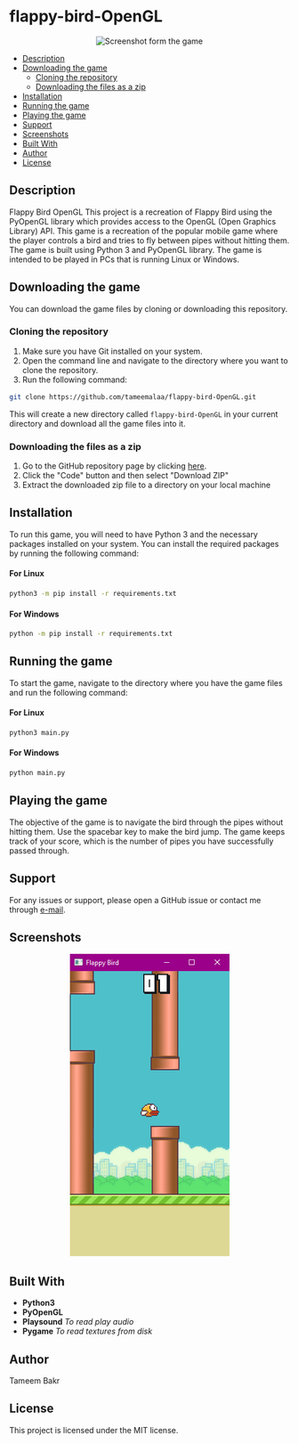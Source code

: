 # flappy-bird-OpenGL


<div align="center" >
<img src="icon.ico" alt="Screenshot form the game"  height="250" width="250">
</div>

  - [Description](#description)
- [Downloading the game](#downloading-the-game)
  - [Cloning the repository](#cloning-the-repository)
  - [Downloading the files as a zip](#downloading-the-files-as-a-zip)
- [Installation](#installation)
- [Running the game](#running-the-game)
- [Playing the game](#playing-the-game)
- [Support](#support)
- [Screenshots](#screenshots)
- [Built With](#built-with)
- [Author](#author)
- [License](#license)

## Description
Flappy Bird OpenGL
This project is a recreation of Flappy Bird using the PyOpenGL library which provides access to the OpenGL (Open Graphics Library) API. This game is a recreation of the popular mobile game where the player controls a bird and tries to fly between pipes without hitting them. The game is built using Python 3 and PyOpenGL library. The game is intended to be played in PCs that is running Linux or Windows.

## Downloading the game

You can download the game files by cloning or downloading this repository.

### Cloning the repository

1. Make sure you have Git installed on your system.
2. Open the command line and navigate to the directory where you want to clone the repository.
3. Run the following command:

```bash
git clone https://github.com/tameemalaa/flappy-bird-OpenGL.git
```

This will create a new directory called `flappy-bird-OpenGL` in your current directory and download all the game files into it.

### Downloading the files as a zip

1. Go to the GitHub repository page by clicking [here](https://github.com/tameemalaa/flappy-bird-OpenGL).
2. Click the "Code" button and then select "Download ZIP"
3. Extract the downloaded zip file to a directory on your local machine

## Installation

To run this game, you will need to have Python 3 and the necessary packages installed on your system. You can install the required packages by running the following command:

#### For Linux

```bash
python3 -m pip install -r requirements.txt
```

#### For Windows

```bash
python -m pip install -r requirements.txt
```

## Running the game

To start the game, navigate to the directory where you have the game files and run the following command:

#### For Linux

```bash
python3 main.py
```

#### For Windows

```bash
python main.py
```

## Playing the game

The objective of the game is to navigate the bird through the pipes without hitting them. Use the spacebar key to make the bird jump. The game keeps track of your score, which is the number of pipes you have successfully passed through.

## Support

For any issues or support, please open a GitHub issue or contact me through [e-mail](mailto:tameem.alaa@gmail.com).

## Screenshots

<div align="center" ><img src="screenshot.png" alt="Screenshot form the game"></div>

## Built With

- **Python3**
- **PyOpenGL**
- **Playsound** *To read play audio*  
- **Pygame** *To read textures from disk*  

## Author

Tameem Bakr

## License

This project is licensed under the MIT license.
